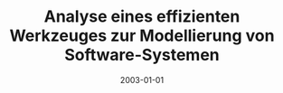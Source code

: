 ---
abstract: ''
authors:
- Mustafa Toktas
date: '2003-01-01'
featured: false
links:
- name: Publik
  url: https://publik.tuwien.ac.at/showentry.php?ID=138140&lang=2
publication_types:
- '7'
publishDate: '2003-01-01'
title: Analyse eines effizienten Werkzeuges zur Modellierung von Software-Systemen
url_pdf: ''
---